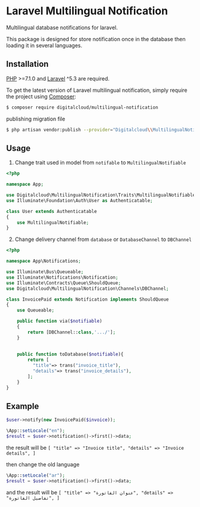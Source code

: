 # Laravel Multilingual Notification
Multilingual database notifications for laravel.

This package is designed for store notification once in the database then loading it in several languages.
 

## Installation

[PHP](https://php.net) >=7.1.0 and [Laravel](http://laravel.com) ^5.3 are required.

To get the latest version of Laravel multilingual notification, simply require the project using [Composer](https://getcomposer.org):

```bash
$ composer require digitalcloud/multilingual-notification
```

publishing migration file
```bash
$ php artisan vendor:publish --provider="Digitalcloud\\MultilingualNotification\\MultilingualNotificationServiceProvider"
```

## Usage

1. Change trait used in model from `notifable` to `MultilingualNotifiable`
```PHP
<?php

namespace App;

use Digitalcloud\MultilingualNotification\Traits\MultilingualNotifiable;
use Illuminate\Foundation\Auth\User as Authenticatable;

class User extends Authenticatable
{
    use MultilingualNotifiable;
}
```

2. Change delivery channel from `database` or `DatabaseChannel` to `DBChannel`
```PHP
<?php

namespace App\Notifications;

use Illuminate\Bus\Queueable;
use Illuminate\Notifications\Notification;
use Illuminate\Contracts\Queue\ShouldQueue;
use Digitalcloud\MultilingualNotification\Channels\DBChannel;

class InvoicePaid extends Notification implements ShouldQueue
{
    use Queueable;

    public function via($notifiable)
    {
        return [DBChannel::class,'.../'];
    }
    
    
    public function toDatabase($notifiable){
        return [
          "title"=> trans("invoice_title"),
          "details"=> trans("invoice_details"),
        ];
    }
}
```

## Example
```PHP
$user->notify(new InvoicePaid($invoice));

\App::setLocale("en");
$result = $user->notification()->first()->data;
```
the result will be
`[
             "title" => "Invoice title",
             "details" => "Invoice details",
 ]`
 
then change the old language
 ```PHP
\App::setLocale("ar");
$result = $user->notification()->first()->data;
```
and the result will be
`[
             "title" => "عنوان الفاتورة",
             "details" => "تفاصيل الفاتورة",
 ]`